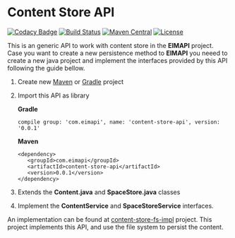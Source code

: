 # Content Store API

[![Codacy Badge](https://api.codacy.com/project/badge/Grade/b53fda8864c8458b86047c14b809b8c7)](https://www.codacy.com/app/gsdenys/content-store-api?utm_source=github.com&utm_medium=referral&utm_content=eimapi/content-store-api&utm_campaign=badger)
[![Build Status](https://travis-ci.org/eimapi/content-store-api.svg?branch=master)](https://travis-ci.org/eimapi/content-store-api) 
[![Maven Central](https://maven-badges.herokuapp.com/maven-central/com.eimapi/content-store-api/badge.svg)](https://maven-badges.herokuapp.com/maven-central/com.eimapi/content-store-api)
[![License](https://img.shields.io/badge/License-Apache%202.0-blue.svg)](https://opensource.org/licenses/Apache-2.0)

This is an generic API to work with content store in the **EIMAPI** project. Case you want to create a new persistence method to **EIMAPI** you neeed to create a new java project and implement the interfaces provided by this API following the guide bellow.

 1. Create new [Maven](http://maven.apache.org) or [Gradle](https://gradle.org/) project
 2. Import this API as library
 
       **Gradle**
       
        compile group: 'com.eimapi', name: 'content-store-api', version: '0.0.1'
    
       **Maven**
             
        <dependency>
           <groupId>com.eimapi</groupId>
           <artifactId>content-store-api</artifactId>
           <version>0.0.1</version>
        </dependency>
 3. Extends the **Content.java** and **SpaceStore.java** classes
 4. Implement the **ContentService** and **SpaceStoreService** interfaces.
 
 
An implementation can be found at [content-store-fs-impl](https://github.com/eimapi/content-store-fs-impl/tree/master) project. This project implements this API, and use the file system to persist the content.
